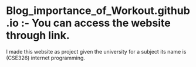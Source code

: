 # Blog_importance_of_Workout.github.io  :- You can access the website through link.

I made this website as project given the university for a subject its name is (CSE326) internet programming.  

